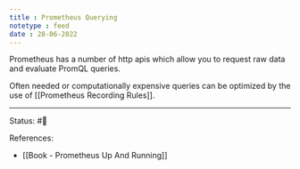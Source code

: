 ```yaml
---
title : Prometheus Querying
notetype : feed
date : 28-06-2022
---
```


Prometheus has a number of http apis which allow you to request raw data and evaluate PromQL queries.

Often needed or computationally expensive queries can be optimized by the use of [[Prometheus Recording Rules]].

-----

Status: #🌱 

References:
- [[Book - Prometheus Up And Running]]
